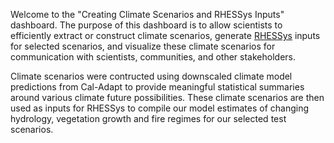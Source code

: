 Welcome to the "Creating Climate Scenarios and RHESSys Inputs" dashboard. The purpose of this dashboard is to allow scientists to efficiently extract or construct climate scenarios, generate [RHESSys](https://github.com/RHESSys/RHESSys) inputs for selected scenarios, and visualize these climate scenarios for communication with scientists, communities, and other stakeholders.

Climate scenarios were contructed using downscaled climate model predictions from Cal-Adapt to provide meaningful statistical summaries around various climate future possibilities. These climate scenarios are then used as inputs for RHESSys to compile our model estimates of changing hydrology, vegetation growth and fire regimes for our selected test scenarios.